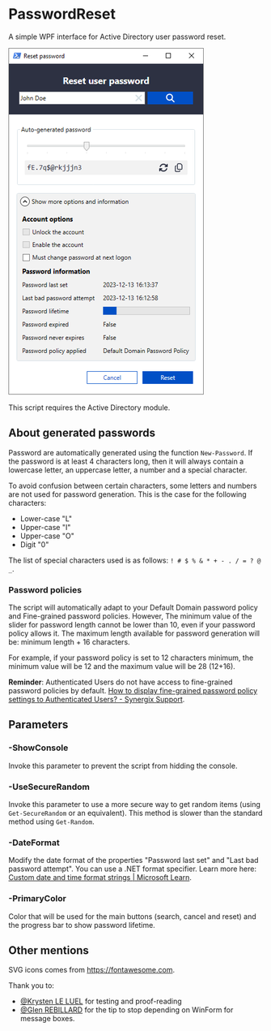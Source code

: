 ﻿# PasswordReset

A simple WPF interface for Active Directory user password reset.

![A preview of the UI](image.png)

This script requires the Active Directory module.

## About generated passwords

Password are automatically generated using the function `New-Password`. If the password is at least 4 characters long, then it will always contain a lowercase letter, an uppercase letter, a number and a special character.

To avoid confusion between certain characters, some letters and numbers are not used for password generation. This is the case for the following characters:

- Lower-case "L"
- Upper-case "I"
- Upper-case "O"
- Digit "0"

The list of special characters used is as follows: `! # $ % & * + - . / = ? @ _`.

### Password policies

The script will automatically adapt to your Default Domain password policy and Fine-grained password policies. However, The minimum value of the slider for password length cannot be lower than 10, even if your password policy allows it. The maximum length available for password generation will be: minimum length + 16 characters.

For example, if your password policy is set to 12 characters minimum, the minimum value will be 12 and the maximum value will be 28 (12+16).

**Reminder**: Authenticated Users do not have access to fine-grained password policies by default. [How to display fine-grained password policy settings to Authenticated Users? - Synergix Support](https://synergixdesk.zendesk.com/hc/en-us/articles/202927708-How-to-display-fine-grained-password-policy-settings-to-Authenticated-Users-).

## Parameters

### -ShowConsole

Invoke this parameter to prevent the script from hidding the console.

### -UseSecureRandom

Invoke this parameter to use a more secure way to get random items (using `Get-SecureRandom` or an equivalent). This method is slower than the standard method using `Get-Random`.

### -DateFormat

Modify the date format of the properties "Password last set" and "Last bad password attempt". You can use a .NET format specifier. Learn more here: [Custom date and time format strings
 \| Microsoft Learn](https://learn.microsoft.com/en-us/dotnet/standard/base-types/custom-date-and-time-format-strings?view=netframework-4.8).

### -PrimaryColor

Color that will be used for the main buttons (search, cancel and reset) and the progress bar to show password lifetime.

## Other mentions

SVG icons comes from <https://fontawesome.com>.

Thank you to:

- [@Krysten LE LUEL](https://www.linkedin.com/in/krysten-le-luel-2348a9220/) for testing and proof-reading
- [@Glen REBILLARD](https://www.linkedin.com/in/glen-rebillard-ab89a854/) for the tip to stop depending on WinForm for message boxes.
